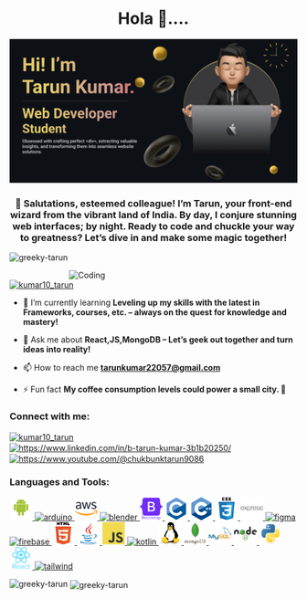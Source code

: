 <h1 align="center">Hola 👋....</h1>
<div align="center"> <img src="https://raw.githubusercontent.com/greeky-tarun/greeky-tarun/main/banner.png"> </div>
<h3 align="center">👋 Salutations, esteemed colleague! I’m Tarun, your front-end wizard from the vibrant land of India. By day, I conjure stunning web interfaces; by night. Ready to code and chuckle your way to greatness? Let’s dive in and make some magic together!</h3>

<p align="left"> <img src="https://komarev.com/ghpvc/?username=greeky-tarun&label=Profile%20views&color=0e75b6&style=flat" alt="greeky-tarun" /> </p>

<img align="right" alt="Coding" width="400" src="https://media.giphy.com/media/v1.Y2lkPTc5MGI3NjExNzFhNG16YjF6NDJ3NXZxYWRuNmJjcHByYTlqNm81MmFydm81M2ZuaiZlcD12MV9pbnRlcm5hbF9naWZfYnlfaWQmY3Q9Zw/tydpNxSnNEgLvDm11D/giphy.gif">

<p align="left"> <a href="https://twitter.com/kumar10_tarun" target="blank"><img src="https://img.shields.io/twitter/follow/kumar10_tarun?logo=twitter&style=for-the-badge" alt="kumar10_tarun" /></a> </p>

- 🌱 I’m currently learning **Leveling up my skills with the latest in Frameworks, courses, etc. – always on the quest for knowledge and mastery!**

- 💬 Ask me about **React,JS,MongoDB – Let’s geek out together and turn ideas into reality!**

- 📫 How to reach me **tarunkumar22057@gmail.com**

- ⚡ Fun fact **My coffee consumption levels could power a small city. 🤣**

<h3 align="left">Connect with me:</h3>
<p align="left">
<a href="https://twitter.com/kumar10_tarun" target="blank"><img align="center" src="https://raw.githubusercontent.com/rahuldkjain/github-profile-readme-generator/master/src/images/icons/Social/twitter.svg" alt="kumar10_tarun" height="30" width="40" /></a>
<a href="https://linkedin.com/in/https://www.linkedin.com/in/b-tarun-kumar-3b1b20250/" target="blank"><img align="center" src="https://raw.githubusercontent.com/rahuldkjain/github-profile-readme-generator/master/src/images/icons/Social/linked-in-alt.svg" alt="https://www.linkedin.com/in/b-tarun-kumar-3b1b20250/" height="30" width="40" /></a>
<a href="https://www.youtube.com/c/https://www.youtube.com/@chukbunktarun9086" target="blank"><img align="center" src="https://raw.githubusercontent.com/rahuldkjain/github-profile-readme-generator/master/src/images/icons/Social/youtube.svg" alt="https://www.youtube.com/@chukbunktarun9086" height="30" width="40" /></a>
</p>

<h3 align="left">Languages and Tools:</h3>
<p align="left"> <a href="https://developer.android.com" target="_blank" rel="noreferrer"> <img src="https://raw.githubusercontent.com/devicons/devicon/master/icons/android/android-original-wordmark.svg" alt="android" width="40" height="40"/> </a> <a href="https://www.arduino.cc/" target="_blank" rel="noreferrer"> <img src="https://cdn.worldvectorlogo.com/logos/arduino-1.svg" alt="arduino" width="40" height="40"/> </a> <a href="https://aws.amazon.com" target="_blank" rel="noreferrer"> <img src="https://raw.githubusercontent.com/devicons/devicon/master/icons/amazonwebservices/amazonwebservices-original-wordmark.svg" alt="aws" width="40" height="40"/> </a> <a href="https://www.blender.org/" target="_blank" rel="noreferrer"> <img src="https://download.blender.org/branding/community/blender_community_badge_white.svg" alt="blender" width="40" height="40"/> </a> <a href="https://getbootstrap.com" target="_blank" rel="noreferrer"> <img src="https://raw.githubusercontent.com/devicons/devicon/master/icons/bootstrap/bootstrap-plain-wordmark.svg" alt="bootstrap" width="40" height="40"/> </a> <a href="https://www.cprogramming.com/" target="_blank" rel="noreferrer"> <img src="https://raw.githubusercontent.com/devicons/devicon/master/icons/c/c-original.svg" alt="c" width="40" height="40"/> </a> <a href="https://www.w3schools.com/cpp/" target="_blank" rel="noreferrer"> <img src="https://raw.githubusercontent.com/devicons/devicon/master/icons/cplusplus/cplusplus-original.svg" alt="cplusplus" width="40" height="40"/> </a> <a href="https://www.w3schools.com/css/" target="_blank" rel="noreferrer"> <img src="https://raw.githubusercontent.com/devicons/devicon/master/icons/css3/css3-original-wordmark.svg" alt="css3" width="40" height="40"/> </a> <a href="https://expressjs.com" target="_blank" rel="noreferrer"> <img src="https://raw.githubusercontent.com/devicons/devicon/master/icons/express/express-original-wordmark.svg" alt="express" width="40" height="40"/> </a> <a href="https://www.figma.com/" target="_blank" rel="noreferrer"> <img src="https://www.vectorlogo.zone/logos/figma/figma-icon.svg" alt="figma" width="40" height="40"/> </a> <a href="https://firebase.google.com/" target="_blank" rel="noreferrer"> <img src="https://www.vectorlogo.zone/logos/firebase/firebase-icon.svg" alt="firebase" width="40" height="40"/> </a> <a href="https://www.w3.org/html/" target="_blank" rel="noreferrer"> <img src="https://raw.githubusercontent.com/devicons/devicon/master/icons/html5/html5-original-wordmark.svg" alt="html5" width="40" height="40"/> </a> <a href="https://www.java.com" target="_blank" rel="noreferrer"> <img src="https://raw.githubusercontent.com/devicons/devicon/master/icons/java/java-original.svg" alt="java" width="40" height="40"/> </a> <a href="https://developer.mozilla.org/en-US/docs/Web/JavaScript" target="_blank" rel="noreferrer"> <img src="https://raw.githubusercontent.com/devicons/devicon/master/icons/javascript/javascript-original.svg" alt="javascript" width="40" height="40"/> </a> <a href="https://kotlinlang.org" target="_blank" rel="noreferrer"> <img src="https://www.vectorlogo.zone/logos/kotlinlang/kotlinlang-icon.svg" alt="kotlin" width="40" height="40"/> </a> <a href="https://www.linux.org/" target="_blank" rel="noreferrer"> <img src="https://raw.githubusercontent.com/devicons/devicon/master/icons/linux/linux-original.svg" alt="linux" width="40" height="40"/> </a> <a href="https://www.mongodb.com/" target="_blank" rel="noreferrer"> <img src="https://raw.githubusercontent.com/devicons/devicon/master/icons/mongodb/mongodb-original-wordmark.svg" alt="mongodb" width="40" height="40"/> </a> <a href="https://www.mysql.com/" target="_blank" rel="noreferrer"> <img src="https://raw.githubusercontent.com/devicons/devicon/master/icons/mysql/mysql-original-wordmark.svg" alt="mysql" width="40" height="40"/> </a> <a href="https://nodejs.org" target="_blank" rel="noreferrer"> <img src="https://raw.githubusercontent.com/devicons/devicon/master/icons/nodejs/nodejs-original-wordmark.svg" alt="nodejs" width="40" height="40"/> </a> <a href="https://www.python.org" target="_blank" rel="noreferrer"> <img src="https://raw.githubusercontent.com/devicons/devicon/master/icons/python/python-original.svg" alt="python" width="40" height="40"/> </a> <a href="https://reactjs.org/" target="_blank" rel="noreferrer"> <img src="https://raw.githubusercontent.com/devicons/devicon/master/icons/react/react-original-wordmark.svg" alt="react" width="40" height="40"/> </a> <a href="https://tailwindcss.com/" target="_blank" rel="noreferrer"> <img src="https://www.vectorlogo.zone/logos/tailwindcss/tailwindcss-icon.svg" alt="tailwind" width="40" height="40"/> </a> </p>

<p><img align="left" src="https://github-readme-stats.vercel.app/api/top-langs?username=greeky-tarun&show_icons=true&locale=en&layout=compact" alt="greeky-tarun" /></p>

<p>&nbsp;<img align="center" src="https://github-readme-stats.vercel.app/api?username=greeky-tarun&show_icons=true&locale=en" alt="greeky-tarun" /></p>
